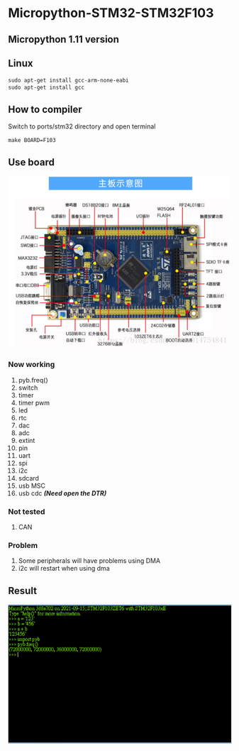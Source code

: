 # Micropython-STM32-STM32F103

## Micropython 1.11 version  

## Linux 
```  
sudo apt-get install gcc-arm-none-eabi  
sudo apt-get install gcc  
```
## How to compiler 
Switch to ports/stm32 directory and open terminal 
```
make BOARD=F103  
```

## Use board
![Alt text](/docs/board.png)


###  Now working
1. pyb.freq()  
2. switch  
3. timer  
4. timer pwm   
5. led  
6. rtc  
7. dac  
8. adc  
9. extint  
10. pin  
11. uart  
12. spi  
13. i2c  
14. sdcard  
15. usb MSC  
16. usb cdc  ***(Need open the DTR)***  
### Not tested
1. CAN   
### Problem
1. Some peripherals will have problems using DMA  
2. i2c will restart when using dma  

## Result
![Alt text](/docs/result.png)
